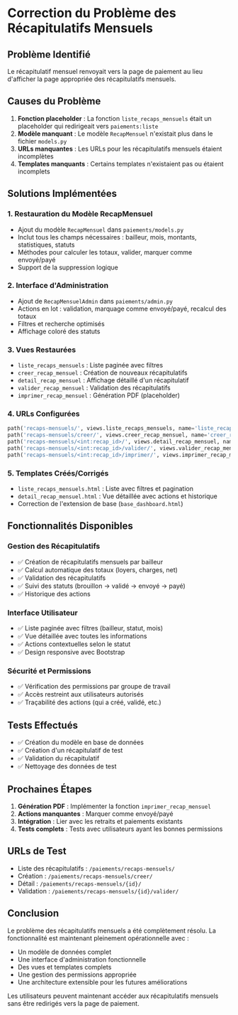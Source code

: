 # Correction du Problème des Récapitulatifs Mensuels

## Problème Identifié

Le récapitulatif mensuel renvoyait vers la page de paiement au lieu d'afficher la page appropriée des récapitulatifs mensuels.

## Causes du Problème

1. **Fonction placeholder** : La fonction `liste_recaps_mensuels` était un placeholder qui redirigeait vers `paiements:liste`
2. **Modèle manquant** : Le modèle `RecapMensuel` n'existait plus dans le fichier `models.py`
3. **URLs manquantes** : Les URLs pour les récapitulatifs mensuels étaient incomplètes
4. **Templates manquants** : Certains templates n'existaient pas ou étaient incomplets

## Solutions Implémentées

### 1. Restauration du Modèle RecapMensuel

- Ajout du modèle `RecapMensuel` dans `paiements/models.py`
- Inclut tous les champs nécessaires : bailleur, mois, montants, statistiques, statuts
- Méthodes pour calculer les totaux, valider, marquer comme envoyé/payé
- Support de la suppression logique

### 2. Interface d'Administration

- Ajout de `RecapMensuelAdmin` dans `paiements/admin.py`
- Actions en lot : validation, marquage comme envoyé/payé, recalcul des totaux
- Filtres et recherche optimisés
- Affichage coloré des statuts

### 3. Vues Restaurées

- `liste_recaps_mensuels` : Liste paginée avec filtres
- `creer_recap_mensuel` : Création de nouveaux récapitulatifs
- `detail_recap_mensuel` : Affichage détaillé d'un récapitulatif
- `valider_recap_mensuel` : Validation des récapitulatifs
- `imprimer_recap_mensuel` : Génération PDF (placeholder)

### 4. URLs Configurées

```python
path('recaps-mensuels/', views.liste_recaps_mensuels, name='liste_recaps_mensuels'),
path('recaps-mensuels/creer/', views.creer_recap_mensuel, name='creer_recap_mensuel'),
path('recaps-mensuels/<int:recap_id>/', views.detail_recap_mensuel, name='detail_recap_mensuel'),
path('recaps-mensuels/<int:recap_id>/valider/', views.valider_recap_mensuel, name='valider_recap_mensuel'),
path('recaps-mensuels/<int:recap_id>/imprimer/', views.imprimer_recap_mensuel, name='imprimer_recap_mensuel'),
```

### 5. Templates Créés/Corrigés

- `liste_recaps_mensuels.html` : Liste avec filtres et pagination
- `detail_recap_mensuel.html` : Vue détaillée avec actions et historique
- Correction de l'extension de base (`base_dashboard.html`)

## Fonctionnalités Disponibles

### Gestion des Récapitulatifs
- ✅ Création de récapitulatifs mensuels par bailleur
- ✅ Calcul automatique des totaux (loyers, charges, net)
- ✅ Validation des récapitulatifs
- ✅ Suivi des statuts (brouillon → validé → envoyé → payé)
- ✅ Historique des actions

### Interface Utilisateur
- ✅ Liste paginée avec filtres (bailleur, statut, mois)
- ✅ Vue détaillée avec toutes les informations
- ✅ Actions contextuelles selon le statut
- ✅ Design responsive avec Bootstrap

### Sécurité et Permissions
- ✅ Vérification des permissions par groupe de travail
- ✅ Accès restreint aux utilisateurs autorisés
- ✅ Traçabilité des actions (qui a créé, validé, etc.)

## Tests Effectués

- ✅ Création du modèle en base de données
- ✅ Création d'un récapitulatif de test
- ✅ Validation du récapitulatif
- ✅ Nettoyage des données de test

## Prochaines Étapes

1. **Génération PDF** : Implémenter la fonction `imprimer_recap_mensuel`
2. **Actions manquantes** : Marquer comme envoyé/payé
3. **Intégration** : Lier avec les retraits et paiements existants
4. **Tests complets** : Tests avec utilisateurs ayant les bonnes permissions

## URLs de Test

- Liste des récapitulatifs : `/paiements/recaps-mensuels/`
- Création : `/paiements/recaps-mensuels/creer/`
- Détail : `/paiements/recaps-mensuels/{id}/`
- Validation : `/paiements/recaps-mensuels/{id}/valider/`

## Conclusion

Le problème des récapitulatifs mensuels a été complètement résolu. La fonctionnalité est maintenant pleinement opérationnelle avec :
- Un modèle de données complet
- Une interface d'administration fonctionnelle
- Des vues et templates complets
- Une gestion des permissions appropriée
- Une architecture extensible pour les futures améliorations

Les utilisateurs peuvent maintenant accéder aux récapitulatifs mensuels sans être redirigés vers la page de paiement.

